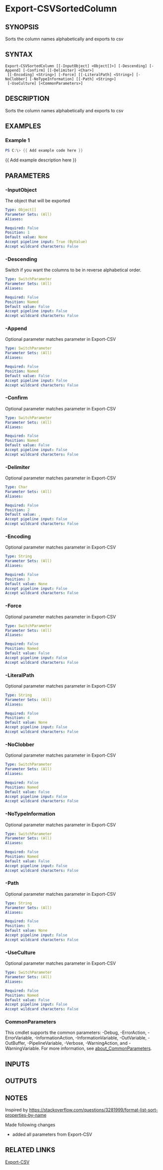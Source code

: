 ﻿---
external help file: PoshFunctions-help.xml
Module Name: poshfunctions
online version:
schema: 2.0.0
---

# Export-CSVSortedColumn

## SYNOPSIS
Sorts the column names alphabetically and exports to csv

## SYNTAX

```
Export-CSVSortedColumn [[-InputObject] <Object[]>] [-Descending] [-Append] [-Confirm] [[-Delimiter] <Char>]
 [[-Encoding] <String>] [-Force] [[-LiteralPath] <String>] [-NoClobber] [-NoTypeInformation] [[-Path] <String>]
 [-UseCulture] [<CommonParameters>]
```

## DESCRIPTION
Sorts the column names alphabetically and exports to csv

## EXAMPLES

### Example 1
```powershell
PS C:\> {{ Add example code here }}
```

{{ Add example description here }}

## PARAMETERS

### -InputObject
The object that will be exported

```yaml
Type: Object[]
Parameter Sets: (All)
Aliases:

Required: False
Position: 1
Default value: None
Accept pipeline input: True (ByValue)
Accept wildcard characters: False
```

### -Descending
Switch if you want the columns to be in reverse alphabetical order.

```yaml
Type: SwitchParameter
Parameter Sets: (All)
Aliases:

Required: False
Position: Named
Default value: False
Accept pipeline input: False
Accept wildcard characters: False
```

### -Append
Optional parameter matches parameter in Export-CSV

```yaml
Type: SwitchParameter
Parameter Sets: (All)
Aliases:

Required: False
Position: Named
Default value: False
Accept pipeline input: False
Accept wildcard characters: False
```

### -Confirm
Optional parameter matches parameter in Export-CSV

```yaml
Type: SwitchParameter
Parameter Sets: (All)
Aliases:

Required: False
Position: Named
Default value: False
Accept pipeline input: False
Accept wildcard characters: False
```

### -Delimiter
Optional parameter matches parameter in Export-CSV

```yaml
Type: Char
Parameter Sets: (All)
Aliases:

Required: False
Position: 2
Default value: ,
Accept pipeline input: False
Accept wildcard characters: False
```

### -Encoding
Optional parameter matches parameter in Export-CSV

```yaml
Type: String
Parameter Sets: (All)
Aliases:

Required: False
Position: 3
Default value: None
Accept pipeline input: False
Accept wildcard characters: False
```

### -Force
Optional parameter matches parameter in Export-CSV

```yaml
Type: SwitchParameter
Parameter Sets: (All)
Aliases:

Required: False
Position: Named
Default value: False
Accept pipeline input: False
Accept wildcard characters: False
```

### -LiteralPath
Optional parameter matches parameter in Export-CSV

```yaml
Type: String
Parameter Sets: (All)
Aliases:

Required: False
Position: 4
Default value: None
Accept pipeline input: False
Accept wildcard characters: False
```

### -NoClobber
Optional parameter matches parameter in Export-CSV

```yaml
Type: SwitchParameter
Parameter Sets: (All)
Aliases:

Required: False
Position: Named
Default value: False
Accept pipeline input: False
Accept wildcard characters: False
```

### -NoTypeInformation
Optional parameter matches parameter in Export-CSV

```yaml
Type: SwitchParameter
Parameter Sets: (All)
Aliases:

Required: False
Position: Named
Default value: False
Accept pipeline input: False
Accept wildcard characters: False
```

### -Path
Optional parameter matches parameter in Export-CSV

```yaml
Type: String
Parameter Sets: (All)
Aliases:

Required: False
Position: 5
Default value: None
Accept pipeline input: False
Accept wildcard characters: False
```

### -UseCulture
Optional parameter matches parameter in Export-CSV

```yaml
Type: SwitchParameter
Parameter Sets: (All)
Aliases:

Required: False
Position: Named
Default value: False
Accept pipeline input: False
Accept wildcard characters: False
```

### CommonParameters
This cmdlet supports the common parameters: -Debug, -ErrorAction, -ErrorVariable, -InformationAction, -InformationVariable, -OutVariable, -OutBuffer, -PipelineVariable, -Verbose, -WarningAction, and -WarningVariable. For more information, see [about_CommonParameters](http://go.microsoft.com/fwlink/?LinkID=113216).

## INPUTS

## OUTPUTS

## NOTES
Inspired by https://stackoverflow.com/questions/3281999/format-list-sort-properties-by-name

Made following changes
* added all parameters from Export-CSV

## RELATED LINKS

[Export-CSV]()

